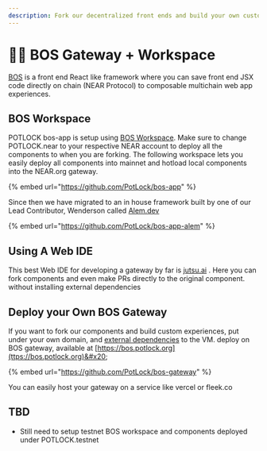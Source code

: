 ```yaml
---
description: Fork our decentralized front ends and build your own custom experiences.
---
```


# 👷‍♂️ BOS Gateway + Workspace

[BOS](https://docs.near.org/bos) is a front end React like framework where you can save front end JSX code directly on chain (NEAR Protocol) to composable multichain web app experiences.

## BOS Workspace

POTLOCK bos-app is setup using [BOS Workspace](https://github.com/nearbuilders/bos-workspace).  Make sure to change POTLOCK.near to your respective NEAR account to deploy all the components to when you are forking. The following workspace lets you easily deploy all components into mainnet and hotload local components into the NEAR.org gateway.

{% embed url="https://github.com/PotLock/bos-app" %}

Since then we have migrated to an in house framework built by one of our Lead Contributor, Wenderson called [Alem.dev](https://alem.dev)

{% embed url="https://github.com/PotLock/bos-app-alem" %}

## Using A Web IDE

This best Web IDE for developing a gateway by far is [jutsu.ai](https://jutsu.ai) . Here you can fork components and even make PRs directly to the original component. without installing external dependencies&#x20;

## Deploy your Own BOS Gateway

If you want to fork our components and  build custom experiences, put under your own domain, and [external dependencies](https://youtu.be/cJuHp8exNVY) to the VM. deploy on BOS gateway, available at [https://bos.potlock.org](ttps://bos.potlock.org)&#x20;

{% embed url="https://github.com/PotLock/bos-gateway" %}

You can easily host your gateway on a service like vercel or fleek.co&#x20;

## TBD

* Still need to setup testnet BOS workspace and components deployed under POTLOCK.testnet&#x20;

